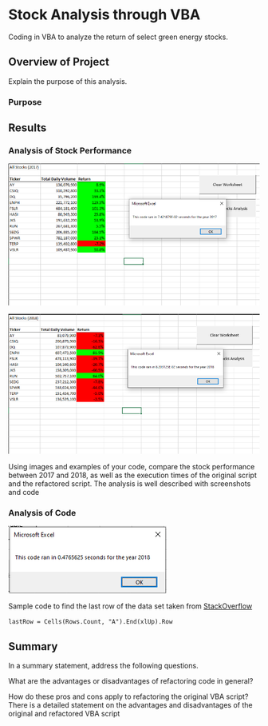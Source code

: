# Stock Analysis through VBA

Coding in VBA to analyze the return of select green energy stocks. 

## Overview of Project

Explain the purpose of this analysis.

### Purpose

## Results


### Analysis of Stock Performance 

![Stock Analysis for Year 2017 And Runtime for Refactored AllStocksAnalysis Code](https://github.com/Fabalin/stock_analysis/blob/main/Resources/VBA_Challenge_2017.PNG)

![Stock Analysis for Year 2018 And Runtime for Refactored AllStocksAnalysis Code](https://github.com/Fabalin/stock_analysis/blob/main/Resources/VBA_Challenge_2018.PNG)


Using images and examples of your code, compare the stock performance between 2017 and 2018, as well as the execution times of the original script and the refactored script.
The analysis is well described with screenshots and code

### Analysis of Code 

![Runtime of Original AllStocksAnalysis Code](https://github.com/Fabalin/stock_analysis/blob/main/Resources/GreenstocksOGTime.PNG)


Sample code to find the last row of the data set taken from [StackOverflow](https://stackoverflow.com/questions/27784658/use-the-last-row-count-in-a-formula)
```
lastRow = Cells(Rows.Count, "A").End(xlUp).Row
```

## Summary

In a summary statement, address the following questions.

What are the advantages or disadvantages of refactoring code in general?

How do these pros and cons apply to refactoring the original VBA script?
There is a detailed statement on the advantages and disadvantages of the original and refactored VBA script 




